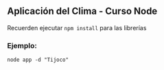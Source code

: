 ## Aplicación del Clima - Curso Node

Recuerden ejecutar ```npm install``` para las librerías

### Ejemplo: 
```
node app -d "Tijoco"
```